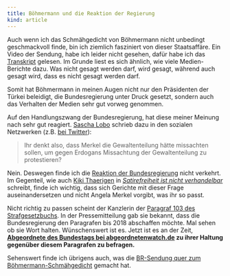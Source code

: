 ```yaml
---
title: Böhmermann und die Reaktion der Regierung
kind: article
---
```


Auch wenn ich das Schmähgedicht von Böhmermann nicht unbedingt geschmackvoll
finde, bin ich ziemlich fasziniert von dieser Staatsaffäre. Ein Video der
Sendung, habe ich leider nicht gesehen, dafür habe ich das [Transkript][]
gelesen. Im Grunde liest es sich ähnlich, wie viele Medien-Berichte dazu. Was
nicht gesagt werden darf, wird gesagt, während auch gesagt wird, dass es nicht
gesagt werden darf.

[transkript]: https://justpaste.it/svdv

Somit hat Böhmermann in meinen Augen nicht nur den Präsidenten der Türkei
beleidigt, die Bundesregierung unter Druck gesetzt, sondern auch das Verhalten
der Medien sehr gut vorweg genommen.

Auf den Handlungszwang der Bundesregierung, hat diese meiner Meinung nach sehr
gut reagiert. [Sascha Lobo][] schrieb dazu in den sozialen Netzwerken (z.B.
[bei Twitter][tweet]):

[sascha lobo]: http://saschalobo.com/
[tweet]: https://twitter.com/saschalobo/status/720941619176947712

> Ihr denkt also, dass Merkel die Gewaltenteilung hätte missachten sollen, um
> gegen Erdogans Missachtung der Gewaltenteilung zu protestieren?

Nein. Deswegen finde ich die [Reaktion der Bundesregierung][re] nicht verkehrt.
Im Gegenteil, wie auch [Kiki Thaerigen][kiki] in [<cite>Satirefreiheit ist
nicht verhandelbar</cite>][verhandelbar] schreibt, finde ich wichtig, dass sich
Gerichte mit dieser Frage auseinandersetzen und nicht Angela Merkel vorgibt,
was ihr so passt.

[re]: https://www.bundesregierung.de/Content/DE/Artikel/2016/04/2016-04-15-bundesregierung-entscheidung-boehmermann.html
[kiki]: http://e13.de/
[verhandelbar]: http://e13.de/blog/der-ganze-rest/satirefreiheit-ist-nicht-verhandelbar/

Nicht richtig zu passen scheint der Kanzlerin der [Paragraf 103 des
Strafgesetzbuchs][103]. In der Pressemitteilung gab sie bekannt, dass die
Bundesregierung den Paragrafen bis 2018 abschaffen möchte. Mal sehen ob sie
Wort halten. Wünschenswert ist es. Jetzt ist es an der Zeit, **[Abgeordnete des
Bundestags bei abgeordnetenwatch.de][abgeordnete] zu ihrer Haltung gegenüber
diesem Paragrafen zu befragen.**

[103]: https://dejure.org/gesetze/StGB/103.html
[abgeordnete]: http://www.abgeordnetenwatch.de/abgeordnete-1128-0.html

Sehenswert finde ich übrigens auch, was die [BR-Sendung quer zum
Böhmermann-Schmähgedicht][br] gemacht hat.

[br]: https://www.br.de/mediathek/video/sendungen/quer/160414-quer-thema-boehmermann-100.html
  "Es ist kompliziert mit der Satire"
